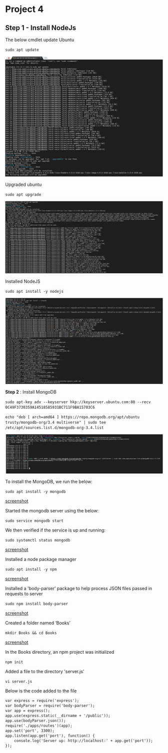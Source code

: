 # Project 4

**Step 1** - Install NodeJs
---

The below cmdlet update Ubuntu

`sudo apt update`

![screenshot](https://github.com/Tofumy/Tofumy_PBL4/blob/main/sudo-update.png)


Upgraded ubuntu

`sudo apt upgrade`

![screenshot](https://github.com/Tofumy/Tofumy_PBL4/blob/main/sudo-upgrade.png)

Installed NodeJS

`sudo apt install -y nodejs`

![screenshot](https://github.com/Tofumy/Tofumy_PBL4/blob/main/sudo-apt-install-mongodb.png)

**Step 2** : Install MongoDB

`sudo apt-key adv --keyserver hkp://keyserver.ubuntu.com:80 --recv 0C49F3730359A14518585931BC711F9BA15703C6`


`echo "deb [ arch=amd64 ] https://repo.mongodb.org/apt/ubuntu trusty/mongodb-org/3.4 multiverse" | sudo tee /etc/apt/sources.list.d/mongodb-org-3.4.list`

![screenshot](https://github.com/Tofumy/Tofumy_PBL4/blob/main/sudo-apt-key-adv.png)



To install the MongoDB, we run the below:

`sudo apt install -y mongodb`

[screenshot](https://github.com/Tofumy/Tofumy_PBL4/blob/main/sudo-apt-key-adv.png)


Started the mongodb server using the below:

`sudo service mongodb start`

We then verified if the service is up and running:

`sudo systemctl status mongodb`

[screenshot](https://github.com/Tofumy/Tofumy_PBL4/blob/main/sudo-apt-key-adv.png)


Installed a node package manager

`sudo apt install -y npm`

[screenshot](https://github.com/Tofumy/Tofumy_PBL4/blob/main/sudo-apt-key-adv.png)

Installed a 'body-parser' package to help process JSON files passed in requests to server

`sudo npm install body-parser`

[screenshot](https://github.com/Tofumy/Tofumy_PBL4/blob/main/sudo-apt-key-adv.png)

Created a folder named ‘Books’

`mkdir Books && cd Books`

[screenshot](https://github.com/Tofumy/Tofumy_PBL4/blob/main/sudo-apt-key-adv.png)


In the Books directory, an npm project was initialized

`npm init`

Added a file to the directory 'server.js'

`vi server.js`

Below is the code added to the file

```
var express = require('express');
var bodyParser = require('body-parser');
var app = express();
app.use(express.static(__dirname + '/public'));
app.use(bodyParser.json());
require('./apps/routes')(app);
app.set('port', 3300);
app.listen(app.get('port'), function() {
    console.log('Server up: http://localhost:' + app.get('port'));
});

```
